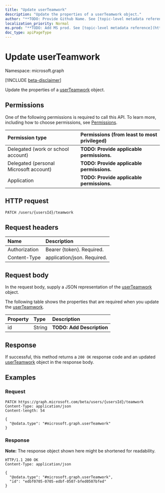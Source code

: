 ```yaml
---
title: "Update userTeamwork"
description: "Update the properties of a userTeamwork object."
author: "**TODO: Provide Github Name. See [topic-level metadata reference](https://msgo.azurewebsites.net/add/document/guidelines/metadata.html#topic-level-metadata)**"
localization_priority: Normal
ms.prod: "**TODO: Add MS prod. See [topic-level metadata reference](https://msgo.azurewebsites.net/add/document/guidelines/metadata.html#topic-level-metadata)**"
doc_type: apiPageType
---
```


# Update userTeamwork
Namespace: microsoft.graph

[!INCLUDE [beta-disclaimer](../../includes/beta-disclaimer.md)]

Update the properties of a [userTeamwork](../resources/userteamwork.md) object.

## Permissions
One of the following permissions is required to call this API. To learn more, including how to choose permissions, see [Permissions](/graph/permissions-reference).

|Permission type|Permissions (from least to most privileged)|
|:---|:---|
|Delegated (work or school account)|**TODO: Provide applicable permissions.**|
|Delegated (personal Microsoft account)|**TODO: Provide applicable permissions.**|
|Application|**TODO: Provide applicable permissions.**|

## HTTP request

<!-- {
  "blockType": "ignored"
}
-->
``` http
PATCH /users/{usersId}/teamwork
```

## Request headers
|Name|Description|
|:---|:---|
|Authorization|Bearer {token}. Required.|
|Content-Type|application/json. Required.|

## Request body
In the request body, supply a JSON representation of the [userTeamwork](../resources/userteamwork.md) object.

The following table shows the properties that are required when you update the [userTeamwork](../resources/userteamwork.md).

|Property|Type|Description|
|:---|:---|:---|
|id|String|**TODO: Add Description**|



## Response

If successful, this method returns a `200 OK` response code and an updated [userTeamwork](../resources/userteamwork.md) object in the response body.

## Examples

### Request
<!-- {
  "blockType": "request",
  "name": "update_userteamwork"
}
-->
``` http
PATCH https://graph.microsoft.com/beta/users/{usersId}/teamwork
Content-Type: application/json
Content-length: 54

{
  "@odata.type": "#microsoft.graph.userTeamwork"
}
```


### Response
**Note:** The response object shown here might be shortened for readability.
<!-- {
  "blockType": "response",
  "truncated": true
}
-->
``` http
HTTP/1.1 200 OK
Content-Type: application/json

{
  "@odata.type": "#microsoft.graph.userTeamwork",
  "id": "edbf0705-0705-edbf-0507-bfed0507bfed"
}
```

